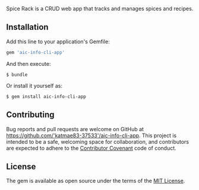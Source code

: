 Spice Rack is a CRUD web app that tracks and manages spices and recipes.


## Installation

Add this line to your application's Gemfile:

```ruby
gem 'aic-info-cli-app'
```

And then execute:

    $ bundle

Or install it yourself as:

    $ gem install aic-info-cli-app


## Contributing

Bug reports and pull requests are welcome on GitHub at https://github.com/'katmae83-37533'/aic-info-cli-app. This project is intended to be a safe, welcoming space for collaboration, and contributors are expected to adhere to the [Contributor Covenant](http://contributor-covenant.org) code of conduct.


## License

The gem is available as open source under the terms of the [MIT License](http://opensource.org/licenses/MIT).
